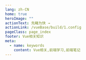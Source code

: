 ```yaml
---
lang: zh-CN
home: true
heroImage: ""
actionText: 先睹为快 →
actionLink: /vueBase/build/1.config
pageClass: page_index
footer: Vue相关知识
meta:
  - name: keywords
    content: Vue相关,前端学习,前端笔记
---
```


<template>
  <div id="app">
    <mindmap v-model="data" height="1000"></mindmap>
  </div>
</template>

<script>
import mindmap from '@hellowuxin/mindmap'

export default {
  name: 'App',
  components: {
    mindmap
  },
  data: () => ({
    data: [
      {
        name:"Vue",
        children:
          [
            {
              name:"基础知识",
              children:[
                  {name:"构建基础篇", children: []},
                  {name:"开发技巧", children: []}
              ]
            },
            {
              name:"高级知识",
              children:[
                  {name:"vue组件精讲", children: []}
              ]
            },
            {
              name:"源码知识",
              children:[
                  {name:"Vue源码解析", children: []},
                  {name:"Element源码解析", children: []}
              ]
            }
          ]
      }
    ]
  })
}
</script>
